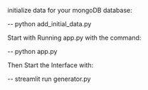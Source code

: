 initialize data for your mongoDB database:

-- python add_initial_data.py

Start with Running app.py with the command:

-- python app.py

Then Start the Interface with:

-- streamlit run generator.py
